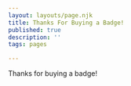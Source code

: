 ```yaml
---
layout: layouts/page.njk
title: Thanks For Buying a Badge!
published: true
description: ''
tags: pages

---
```


Thanks for buying a badge!